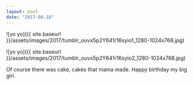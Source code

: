 ```yaml
---
layout: post
date: "2017-08-18"
---
```


![yo yo]({{ site.baseurl }}/assets/images/2017/tumblr_ouvx5p2Y641r16syio1_1280-1024x768.jpg)

![yo yo]({{ site.baseurl }}/assets/images/2017/tumblr_ouvx5p2Y641r16syio2_1280-1024x768.jpg)

Of course there was cake, cakes that mama made. Happy birthday my big girl.
